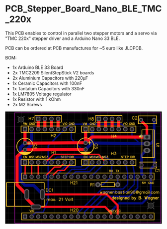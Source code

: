 # PCB_Stepper_Board_Nano_BLE_TMC_220x

This PCB enables to control in parallel two stepper motors and a servo via "TMC 220x" stepper driver and a Arduino Nano 33 BLE.

PCB can be ordered at PCB manufactures for ~5 euro like JLCPCB.

BOM:
- 1x Arduino BLE 33 Board
- 2x TMC2209 SilentStepStick V2 boards
- 2x Aluminium Capacitors with 220µF
- 1x Ceramic Capacitors with 100nF
- 1x Tantalum Capacitors with 330nF
- 1x LM7805 Voltage regulator
- 1x Resistor with 1 kOhm
- 2x M2 Screws

![PCB_Stepper_Board_Nano_BLE_TMC_220x logo](https://raw.githubusercontent.com/BastianWagner/PCB_Stepper_Board_Nano_BLE_TMC_220x/master/image.png)
